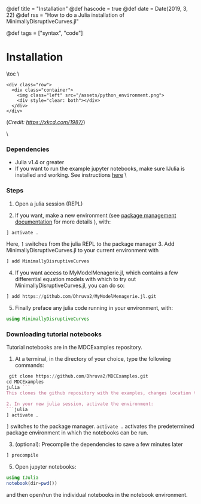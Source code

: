 @def title = "Installation"
@def hascode = true
@def date = Date(2019, 3, 22)
@def rss = "How to do a Julia installation of MinimallyDisruptiveCurves.jl"

@def tags = ["syntax", "code"]

# Installation
\toc
\\ 
~~~
<div class="row">
  <div class="container">
    <img class="left" src="/assets/python_environment.png">
    <div style="clear: both"></div>      
  </div>
</div>
~~~
  (*Credit: https://xkcd.com/1987/*)

\\ 
### Dependencies
- Julia v1.4 or greater
- If you want to run the example jupyter notebooks, make sure IJulia is installed and working. See instructions [here](https://github.com/JuliaLang/IJulia.jl)
\\ 

### Steps
1. Open a julia session (REPL) 
   
2. If you want, make a new environment (see [package management documentation](https://docs.julialang.org/en/v1/stdlib/Pkg/index.html) for more details ), with:
```julia
] activate .
```
Here, `]` switches from the julia REPL to the package manager
3. Add MinimallyDisruptiveCurves.jl to your current environment with
```julia
] add MinimallyDisruptiveCurves
```

4. If you want access to MyModelMenagerie.jl, which contains a few differential equation models with which to try out MinimallyDisruptiveCurves.jl, you can do so:
```julia
] add https://github.com/Dhruva2/MyModelMenagerie.jl.git
```
5. Finally preface any julia code running in your environment, with:
```julia
using MinimallyDisruptiveCurves
```

### Downloading tutorial notebooks

Tutorial notebooks are in the MDCExamples repository. 
1. At a terminal, in the directory of your choice, type the following commands:
```julia
 git clone https://github.com/Dhruva2/MDCExamples.git
cd MDCExamples
julia ```
This clones the github repository with the examples, changes location to the cloned repository, and starts a julia session.

2. In your new julia session, activate the environment:
```julia
] activate .   
```
`]` switches to the package manager. `activate .` activates the predetermined package environment in which the notebooks can be run.

3. (optional): Precompile the dependencies to save a few minutes later
```julia
] precompile
```

5. Open jupyter notebooks:
```julia
using IJulia
notebook(dir=pwd())
```
and then open/run the individual notebooks in the notebook environment. 

 




